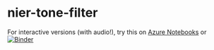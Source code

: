 # nier-tone-filter
For interactive versions (with audio!), try this on 
[Azure Notebooks](https://niertonefilter-helenyang.notebooks.azure.com/j/notebooks/NieR%20Automata%20Tone%20Filter%20Prototype.ipynb#8-bit-Music) or [![Binder](https://mybinder.org/badge_logo.svg)](https://mybinder.org/v2/gh/Helen-Yang/nier-tone-filter/master)
